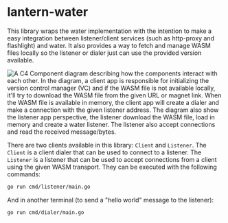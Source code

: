 # lantern-water

This library wraps the water implementation with the intention to make a easy integration between listener/client services (such as http-proxy and flashlight) and water. It also provides a way to fetch and manage WASM files locally so the listener or dialer just can use the provided version available.

![A C4 Component diagram describing how the components interact with each other. In the diagram, a client app is responsible for initializing the version control manager (VC) and if the WASM file is not available locally, it'll try to download the WASM file from the given URL or magnet link. When the WASM file is available in memory, the client app will create a dialer and make a connection with the given listener address. The diagram also show the listener app perspective, the listener download the WASM file, load in memory and create a water listener. The listener also accept connections and read the received message/bytes.](./docs/component-diagram.png)

There are two clients available in this library: `Client` and `Listener`. The `Client` is a client dialer that can be used to connect to a listener. The `Listener` is a listener that can be used to accept connections from a client using the given WASM transport. They can be executed with the following commands:

```sh
go run cmd/listener/main.go
```

And in another terminal (to send a "hello world" message to the listener):

```sh
go run cmd/dialer/main.go
```
